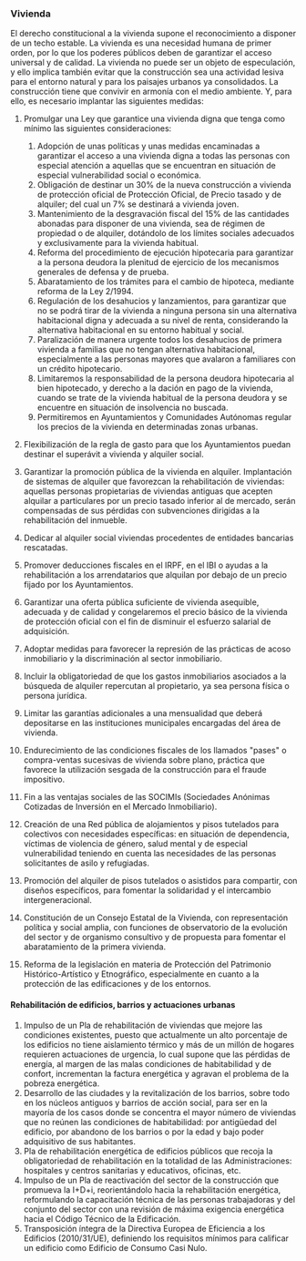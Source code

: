 ### Vivienda
El derecho constitucional a la vivienda supone el reconocimiento a disponer de un techo estable. La vivienda es una necesidad humana de primer orden, por lo que los poderes públicos deben de garantizar el acceso universal y de calidad. La vivienda no puede ser un objeto de especulación, y ello implica también evitar que la construcción sea una actividad lesiva para el entorno natural y para los paisajes urbanos ya consolidados. La construcción tiene que convivir en armonía con el medio ambiente. Y, para ello, es necesario implantar las siguientes medidas:

1. Promulgar una Ley que garantice una vivienda digna que tenga como mínimo las siguientes consideraciones:
    1. Adopción de unas políticas y unas medidas encaminadas a garantizar el acceso a una vivienda digna a todas las personas con especial atención a aquellas que se encuentran en situación de especial vulnerabilidad social o económica.
    2. Obligación de destinar un 30% de la nueva construcción a vivienda de protección oficial de Protección Oficial, de Precio tasado y de alquiler; del cual un 7% se destinará a vivienda joven.
    3. Mantenimiento de la desgravación fiscal del 15% de las cantidades abonadas para disponer de una vivienda, sea de régimen de propiedad o de alquiler, dotándolo de los límites sociales adecuados y exclusivamente para la vivienda habitual.
    4. Reforma del procedimiento de ejecución hipotecaria para garantizar a la persona deudora la plenitud de ejercicio de los mecanismos generales de defensa y de prueba.
    5. Abaratamiento de los trámites para el cambio de hipoteca, mediante reforma de la Ley 2/1994.
    6. Regulación de los desahucios y lanzamientos, para garantizar que no se podrá tirar de la vivienda a ninguna persona sin una alternativa habitacional digna y adecuada a su nivel de renta, considerando la alternativa habitacional en su entorno habitual y social.
    7. Paralización de manera urgente todos los desahucios de primera vivienda a familias que no tengan alternativa habitacional, especialmente a las personas mayores que avalaron a familiares con un crédito hipotecario.
    8. Limitaremos la responsabilidad de la persona deudora hipotecaria al bien hipotecado, y derecho a la dación en pago de la vivienda, cuando se trate de la vivienda habitual de la persona deudora y se encuentre en situación de insolvencia no buscada.
    9. Permitiremos en Ayuntamientos y Comunidades Autónomas regular los precios de la vivienda en determinadas zonas urbanas.

2. Flexibilización de la regla de gasto para que los Ayuntamientos puedan destinar el superávit a vivienda y alquiler social.
3. Garantizar la promoción pública de la vivienda en alquiler. Implantación de sistemas de alquiler que favorezcan la rehabilitación de viviendas: aquellas personas propietarias de viviendas antiguas que acepten alquilar a particulares por un precio tasado inferior al de mercado, serán compensadas de sus pérdidas con subvenciones dirigidas a la rehabilitación del inmueble.
4. Dedicar al alquiler social viviendas procedentes de entidades bancarias rescatadas.
5. Promover deducciones fiscales en el IRPF, en el IBI o ayudas a la rehabilitación a los arrendatarios que alquilan por debajo de un precio fijado por los Ayuntamientos.
6. Garantizar una oferta pública suficiente de vivienda asequible, adecuada y de calidad y congelaremos el precio básico de la vivienda de protección oficial con el fin de disminuir el esfuerzo salarial de adquisición.
7. Adoptar medidas para favorecer la represión de las prácticas de acoso inmobiliario y la discriminación al sector inmobiliario.
8. Incluir la obligatoriedad de que los gastos inmobiliarios asociados a la búsqueda de alquiler repercutan al propietario, ya sea persona física o persona jurídica.
9. Limitar las garantías adicionales a una mensualidad que deberá depositarse en las instituciones municipales encargadas del área de vivienda.
10. Endurecimiento de las condiciones fiscales de los llamados &quot;pases&quot; o compra-ventas sucesivas de vivienda sobre plano, práctica que favorece la utilización sesgada de la construcción para el fraude impositivo.
11. Fin a las ventajas sociales de las SOCIMIs (Sociedades Anónimas Cotizadas de Inversión en el Mercado Inmobiliario).
12. Creación de una Red pública de alojamientos y pisos tutelados para colectivos con necesidades específicas: en situación de dependencia, víctimas de violencia de género, salud mental y de especial vulnerabilidad teniendo en cuenta las necesidades de las personas solicitantes de asilo y refugiadas.
13.  Promoción del alquiler de pisos tutelados o asistidos para compartir, con diseños específicos, para fomentar la solidaridad y el intercambio intergeneracional.
14. Constitución de un Consejo Estatal de la Vivienda, con representación política y social amplia, con funciones de observatorio de la evolución del sector y de organismo consultivo y de propuesta para fomentar el abaratamiento de la primera vivienda.
15. Reforma de  la legislación en materia de Protección del Patrimonio Histórico-Artístico y Etnográfico, especialmente en cuanto a la protección de las edificaciones y de los entornos.

#### Rehabilitación de edificios, barrios y actuaciones urbanas
1. Impulso de un Pla de rehabilitación de viviendas que mejore las condiciones existentes, puesto que actualmente un alto porcentaje de los edificios no tiene aislamiento térmico y más de un millón de hogares requieren actuaciones de urgencia, lo cual supone que las pérdidas de energía, al margen de las malas condiciones de habitabilidad y de confort, incrementan la factura energética y agravan el problema de la pobreza energética.
2. Desarrollo de las ciudades y la revitalización de los barrios, sobre todo en los núcleos antiguos y barrios de acción social, para ser en la mayoría de los casos donde se concentra el mayor número de viviendas que no reúnen las condiciones de habitabilidad: por antigüedad del edificio, por abandono de los barrios o por la edad y bajo poder adquisitivo de sus habitantes.
3. Pla de rehabilitación energética de edificios públicos que recoja la obligatoriedad de rehabilitación en la totalidad de las Administraciones: hospitales y centros sanitarias y educativos, oficinas, etc.
4. Impulso de un Pla de reactivación del sector de la construcción que promueva la I+D+i, reorientándolo hacia la rehabilitación energética, reformulando la capacitación técnica de las personas trabajadoras y del conjunto del sector con una revisión de máxima exigencia energética hacia el Código Técnico de la Edificación.
5. Transposición íntegra de la Directiva Europea de Eficiencia a los Edificios (2010/31/UE), definiendo los requisitos mínimos para calificar un edificio como Edificio de Consumo Casi Nulo.
